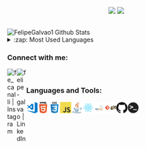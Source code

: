 <p align="center">
 <img width="10%" src="https://media.giphy.com/media/kH1DBkPNyZPOk0BxrM/giphy.gif" />
 <img width="7%"  src="https://media.giphy.com/media/KzJkzjggfGN5Py6nkT/source.gif" />
</p>

<br>

<img align="" alt="FelipeGalvao1 Github Stats" src="https://github-readme-stats.codestackr.vercel.app/api?username=felipegalvao1&theme=default&show_icons=true&hide_border=true" />

<br>

<details>
  <summary>:zap: Most Used Languages</summary>
  <img align="" alt="FelipeGalvao1 Github Stats" src="https://github-readme-stats.vercel.app/api/top-langs/?username=FelipeGalvao1&layout=compact" />
</details>

### Connect with me:

[<img align="left" alt="fe_canalli | Instagram" width="22px" src="https://cdn.jsdelivr.net/npm/simple-icons@v3/icons/instagram.svg" />][instagram]
[<img align="left" alt="felipe-galvao | LinkedIn" width="22px" src="https://cdn.jsdelivr.net/npm/simple-icons@v3/icons/linkedin.svg" />][linkedin]

<br />

### Languages and Tools:

<img align="left" alt="Visual Studio Code" width="26px" src="https://raw.githubusercontent.com/github/explore/80688e429a7d4ef2fca1e82350fe8e3517d3494d/topics/visual-studio-code/visual-studio-code.png" />
<img align="left" alt="HTML5" width="26px" src="https://raw.githubusercontent.com/github/explore/80688e429a7d4ef2fca1e82350fe8e3517d3494d/topics/html/html.png" />
<img align="left" alt="CSS3" width="26px" src="https://raw.githubusercontent.com/github/explore/80688e429a7d4ef2fca1e82350fe8e3517d3494d/topics/css/css.png" />
<img align="left" alt="JavaScript" width="26px" src="https://raw.githubusercontent.com/github/explore/80688e429a7d4ef2fca1e82350fe8e3517d3494d/topics/javascript/javascript.png" />
<img align="left" alt="Java" width="26px" src="https://raw.githubusercontent.com/github/explore/80688e429a7d4ef2fca1e82350fe8e3517d3494d/topics/java/java.png" />
<img align="left" alt="React" width="26px" src="https://raw.githubusercontent.com/github/explore/80688e429a7d4ef2fca1e82350fe8e3517d3494d/topics/react/react.png" />
<img align="left" alt="MySQL" width="26px" src="https://raw.githubusercontent.com/github/explore/80688e429a7d4ef2fca1e82350fe8e3517d3494d/topics/mysql/mysql.png" />
<img align="left" alt="Git" width="26px" src="https://raw.githubusercontent.com/github/explore/80688e429a7d4ef2fca1e82350fe8e3517d3494d/topics/git/git.png" />
<img align="left" alt="GitHub" width="26px" src="https://raw.githubusercontent.com/github/explore/78df643247d429f6cc873026c0622819ad797942/topics/github/github.png" />
<img align="left" alt="Terminal" width="26px" src="https://raw.githubusercontent.com/github/explore/80688e429a7d4ef2fca1e82350fe8e3517d3494d/topics/terminal/terminal.png" />

<br />

[instagram]: https://instagram.com/fe_canalli/
[linkedin]: https://www.linkedin.com/in/felipe-galvao/
